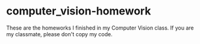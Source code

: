 # computer_vision-homework
These are the homeworks I finished in my Computer Vision class. If you are my classmate, please don't copy my code.
